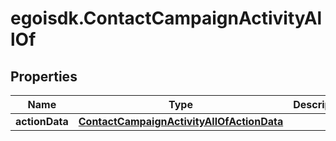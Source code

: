 # egoisdk.ContactCampaignActivityAllOf

## Properties

Name | Type | Description | Notes
------------ | ------------- | ------------- | -------------
**actionData** | [**ContactCampaignActivityAllOfActionData**](ContactCampaignActivityAllOfActionData.md) |  | [optional] 


